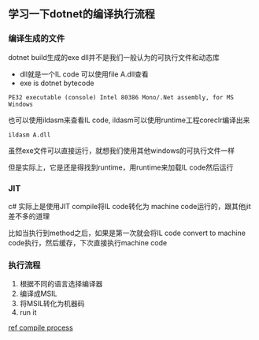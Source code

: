 ## 学习一下dotnet的编译执行流程

### 编译生成的文件
dotnet build生成的exe dll并不是我们一般认为的可执行文件和动态库

* dll就是一个IL code 可以使用file A.dll查看
* exe is dotnet bytecode

```
PE32 executable (console) Intel 80386 Mono/.Net assembly, for MS Windows
```

也可以使用ildasm来查看IL code, ildasm可以使用runtime工程coreclr编译出来
```
ildasm A.dll
```

虽然exe文件可以直接运行，就想我们使用其他windows的可执行文件一样

但是实际上，它是还是得找到runtime，用runtime来加载IL code然后运行

### JIT
c# 实际上是使用JIT compile将IL code转化为 machine code运行的，跟其他jit差不多的道理

比如当执行到method之后，如果是第一次就会将IL code convert to machine code执行，然后缓存，下次直接执行machine code

### 执行流程
1. 根据不同的语言选择编译器
2. 编译成MSIL
3. 将MSIL转化为机器码
4. run it

[ref compile process](https://learn.microsoft.com/en-us/dotnet/standard/managed-execution-process)
